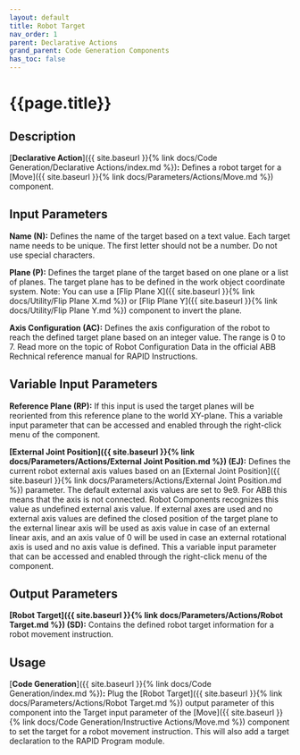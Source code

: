 ```yaml
---
layout: default
title: Robot Target
nav_order: 1
parent: Declarative Actions
grand_parent: Code Generation Components
has_toc: false
---
```


# **{{page.title}}**

## **Description**

[**Declarative Action**]({{ site.baseurl }}{% link docs/Code Generation/Declarative Actions/index.md %})**:** Defines a robot target for a [Move]({{ site.baseurl }}{% link docs/Parameters/Actions/Move.md %}) component. 

## **Input Parameters**

**Name (N):**  Defines the name of the target based on a text value. Each target name needs to be unique. The first letter should not be a number. Do not use special characters.

**Plane (P):** Defines the target plane of the target based on one plane or a list of planes. The target plane has to be defined in the work object coordinate system. Note: You can use a [Flip Plane X]({{ site.baseurl }}{% link docs/Utility/Flip Plane X.md %}) or [Flip Plane Y]({{ site.baseurl }}{% link docs/Utility/Flip Plane Y.md %}) component to invert the plane.

**Axis Configuration (AC):** Defines the axis configuration of the robot to reach the defined target plane based on an integer value. The range is 0 to 7. Read more on the topic of Robot Configuration Data in the official ABB Rechnical reference manual for RAPID Instructions.

## **Variable Input Parameters**

**Reference Plane (RP):** If this input is used the target planes will be reoriented from this reference plane to the world XY-plane. This a variable input parameter that can be accessed and enabled through the right-click menu of the component.

**[External Joint Position]({{ site.baseurl }}{% link docs/Parameters/Actions/External Joint Position.md %}) (EJ):** Defines the current robot external axis values based on an [External Joint Position]({{ site.baseurl }}{% link docs/Parameters/Actions/External Joint Position.md %}) parameter. The default external axis values are set to 9e9. For ABB this means that the axis is not connected. Robot Components recognizes this value as undefined external axis value. If external axes are used and no external axis values are defined the closed position of the target plane to the external linear axis will be used as axis value in case of an external linear axis, and an axis value of 0 will be used in case an external rotational axis is used and no axis value is defined. This a variable input parameter that can be accessed and enabled through the right-click menu of the component.

## **Output Parameters**

**[Robot Target]({{ site.baseurl }}{% link docs/Parameters/Actions/Robot Target.md %}) (SD):** Contains the defined robot target information for a robot movement instruction.

## **Usage**

[**Code Generation**]({{ site.baseurl }}{% link docs/Code Generation/index.md %})**:** Plug the [Robot Target]({{ site.baseurl }}{% link docs/Parameters/Actions/Robot Target.md %}) output parameter of this component into the Target input parameter of the [Move]({{ site.baseurl }}{% link docs/Code Generation/Instructive Actions/Move.md %}) component to set the target for a robot movement instruction. This will also add a target declaration to the RAPID Program module.
